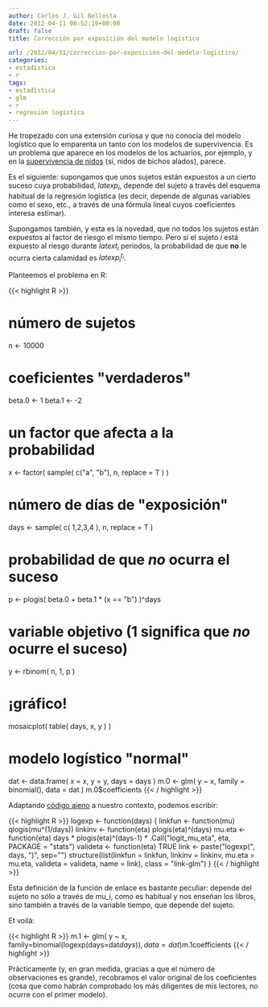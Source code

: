 ```yaml
---
author: Carlos J. Gil Bellosta
date: 2012-04-11 06:52:19+00:00
draft: false
title: Corrección por exposición del modelo logístico

url: /2012/04/11/correccion-por-exposicion-del-modelo-logistico/
categories:
- estadística
- r
tags:
- estadística
- glm
- r
- regresión logística
---
```


He tropezado con una extensión curiosa y que no conocía del modelo logístico que lo emparenta un tanto con los modelos de supervivencia. Es un problema que aparece en los modelos de los actuarios, por ejemplo, y en la [supervivencia de nidos](http://www.npwrc.usgs.gov/resource/birds/nestsurv/index.htm ) (sí, nidos de bichos alados), parece.

Es el siguiente: supongamos que unos sujetos están expuestos a un cierto suceso cuya probabilidad, $latex p_i$, depende del sujeto a través del esquema habitual de la regresión logística (es decir, depende de algunas variables como el sexo, etc., a través de una fórmula lineal cuyos coeficientes interesa estimar).

Supongamos también, y esta es la novedad, que no todos los sujetos están expuestos al factor de riesgo el mismo tiempo. Pero si el sujeto _i_ está expuesto al riesgo durante $latex t_i$ periodos, la probabilidad de que **no** le ocurra cierta calamidad es $latex p_i^{t_i}$.

Planteemos el problema en R:

{{< highlight R >}}
# número de sujetos
n <- 10000

# coeficientes "verdaderos"
beta.0 <- 1
beta.1 <- -2

# un factor que afecta a la probabilidad
x <- factor( sample( c("a", "b"), n, replace = T ) )

# número de días de "exposición"
days <- sample( c( 1,2,3,4 ), n, replace = T )

# probabilidad de que *no* ocurra el suceso
p <- plogis( beta.0 + beta.1 * (x == "b") )^days

# variable objetivo (1 significa que *no* ocurre el suceso)
y <- rbinom( n, 1, p )

# ¡gráfico!
mosaicplot( table( days, x, y ) )


# modelo logístico "normal"
dat <- data.frame( x = x, y = y, days = days )
m.0 <- glm( y ~ x, family = binomial(), data = dat )
m.0$coefficients
{{< / highlight >}}

Adaptando [código ajeno](http://www.npwrc.usgs.gov/resource/birds/nestsurv/download/CreateLogisticExposureFamily.R) a nuestro contexto, podemos escribir:

{{< highlight R >}}
logexp <- function(days)
{
    linkfun <- function(mu) qlogis(mu^(1/days))
    linkinv <- function(eta) plogis(eta)^(days)
    mu.eta <- function(eta) days * plogis(eta)^(days-1) *
        .Call("logit_mu_eta", eta, PACKAGE = "stats")
    valideta <- function(eta) TRUE
    link <- paste("logexp(", days, ")", sep="")
    structure(list(linkfun = linkfun,
        linkinv = linkinv,
        mu.eta = mu.eta, valideta = valideta, name = link),
        class = "link-glm")
}
{{< / highlight >}}

Esta definición de la función de enlace es bastante peculiar: depende del sujeto no sólo a través de mu_i, como es habitual y nos enseñan los libros, sino también a través de la variable tiempo, que depende del sujeto.

Et voilá:

{{< highlight R >}}
m.1 <- glm( y ~ x, family=binomial(logexp(days=dat$days)), data=dat )
m.1$coefficients
{{< / highlight >}}

Prácticamente (y, en gran medida, gracias a que el número de observaciones es grande), recobramos el valor original de los coeficientes (cosa que como habrán comprobado los más diligentes de mis lectores, no ocurre con el primer modelo).

